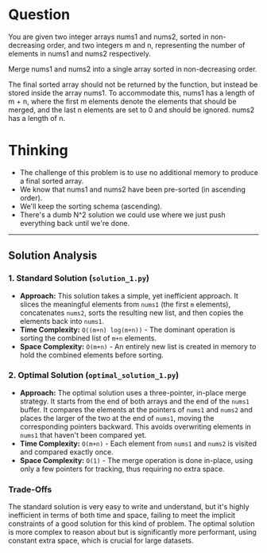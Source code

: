 # Question

You are given two integer arrays nums1 and nums2, sorted in non-decreasing
order, and two integers m and n, representing the number of elements in nums1
and nums2 respectively.

Merge nums1 and nums2 into a single array sorted in non-decreasing order.

The final sorted array should not be returned by the function, but instead be
stored inside the array nums1. To accommodate this, nums1 has a length of m + n,
where the first m elements denote the elements that should be merged, and the
last n elements are set to 0 and should be ignored. nums2 has a length of n.

# Thinking

- The challenge of this problem is to use no additional memory to produce a final sorted array.
- We know that nums1 and nums2 have been pre-sorted (in ascending order).
- We'll keep the sorting schema (ascending).
- There's a dumb N^2 solution we could use where we just push everything back until we're done.

---

## Solution Analysis

### 1. Standard Solution (`solution_1.py`)
-   **Approach:** This solution takes a simple, yet inefficient approach. It slices the meaningful elements from `nums1` (the first `m` elements), concatenates `nums2`, sorts the resulting new list, and then copies the elements back into `nums1`.
-   **Time Complexity:** `O((m+n) log(m+n))` - The dominant operation is sorting the combined list of `m+n` elements.
-   **Space Complexity:** `O(m+n)` - An entirely new list is created in memory to hold the combined elements before sorting.

### 2. Optimal Solution (`optimal_solution_1.py`)
-   **Approach:** The optimal solution uses a three-pointer, in-place merge strategy. It starts from the end of both arrays and the end of the `nums1` buffer. It compares the elements at the pointers of `nums1` and `nums2` and places the larger of the two at the end of `nums1`, moving the corresponding pointers backward. This avoids overwriting elements in `nums1` that haven't been compared yet.
-   **Time Complexity:** `O(m+n)` - Each element from `nums1` and `nums2` is visited and compared exactly once.
-   **Space Complexity:** `O(1)` - The merge operation is done in-place, using only a few pointers for tracking, thus requiring no extra space.

### Trade-Offs
The standard solution is very easy to write and understand, but it's highly inefficient in terms of both time and space, failing to meet the implicit constraints of a good solution for this kind of problem. The optimal solution is more complex to reason about but is significantly more performant, using constant extra space, which is crucial for large datasets.
